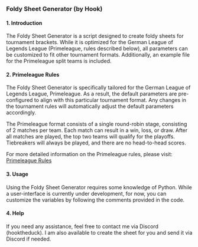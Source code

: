 ### Foldy Sheet Generator (by Hook)

#### 1. Introduction
The Foldy Sheet Generator is a script designed to create foldy sheets for tournament brackets. While it is optimized for the German League of Legends League (Primeleague, rules described below), all parameters can be customized to fit other tournament formats. Additionally, an example file for the Primeleague split teams is included.

#### 2. Primeleague Rules
The Foldy Sheet Generator is specifically tailored for the German League of Legends League, Primeleague. As a result, the default parameters are pre-configured to align with this particular tournament format. Any changes in the tournament rules will automatically adjust the default parameters accordingly.

The Primeleague format consists of a single round-robin stage, consisting of 2 matches per team. Each match can result in a win, loss, or draw. After all matches are played, the top two teams will qualify for the playoffs. Tiebreakers will always be played, and there are no head-to-head scores.

For more detailed information on the Primeleague rules, please visit: [Primeleague Rules](https://www.primeleague.gg/statics/rules_general)

#### 3. Usage
Using the Foldy Sheet Generator requires some knowledge of Python. While a user-interface is currently under development, for now, you can customize the variables by following the comments provided in the code.

#### 4. Help
If you need any assistance, feel free to contact me via Discord (hooktheduck). I am also available to create the sheet for you and send it via Discord if needed.
